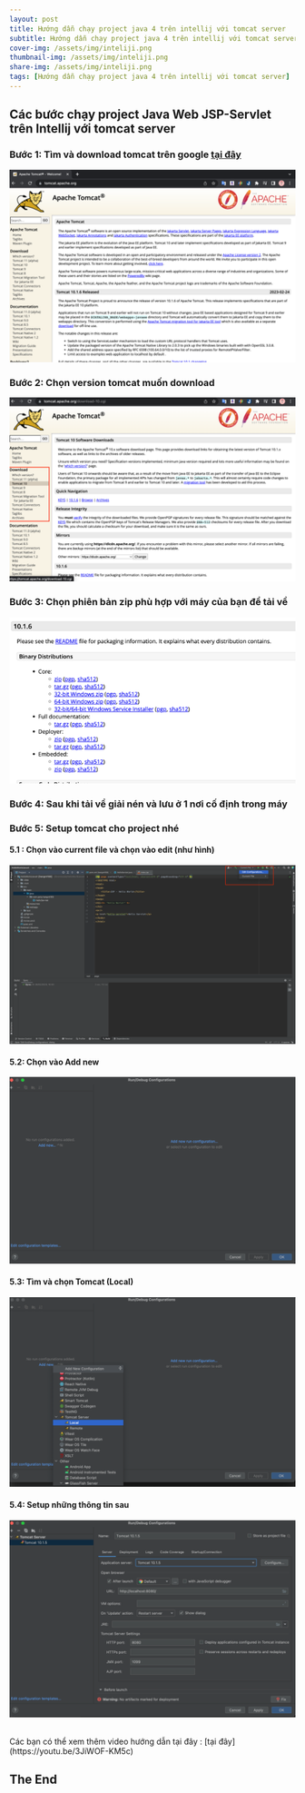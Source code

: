 ```yaml
---
layout: post
title: Hướng dẫn chạy project java 4 trên intellij với tomcat server
subtitle: Hướng dẫn chạy project java 4 trên intellij với tomcat server
cover-img: /assets/img/inteliji.png
thumbnail-img: /assets/img/inteliji.png
share-img: /assets/img/inteliji.png
tags: [Hướng dẫn chạy project java 4 trên intellij với tomcat server]
---
```


## Các bước chạy project Java Web JSP-Servlet trên Intellij với tomcat server
### Bước 1: Tìm và download tomcat trên google [tại đây](https://tomcat.apache.org/)
![img_14.png](img_14.png)

### Bước 2: Chọn version tomcat muốn download
![img_16.png](img_16.png)

### Bước 3: Chọn phiên bản zip phù hợp với máy của bạn để tải về 
![img_17.png](img_17.png)

### Bước 4: Sau khi tải về giải nén và lưu ở 1 nơi cố định trong máy 
### Bước 5: Setup tomcat cho project nhé
#### 5.1 : Chọn vào current file và chọn vào edit (như hình)
![img_18.png](img_18.png) 

#### 5.2: Chọn vào Add new 
![img_19.png](img_19.png) 

#### 5.3: Tìm và chọn Tomcat (Local)
![img_20.png](img_20.png)

#### 5.4: Setup những thông tin sau 
![img_21.png](img_21.png) 

<br/>
Các bạn có thể xem thêm video hướng dẫn tại đây : [tại đây](https://youtu.be/3JiWOF-KM5c)

## The End
